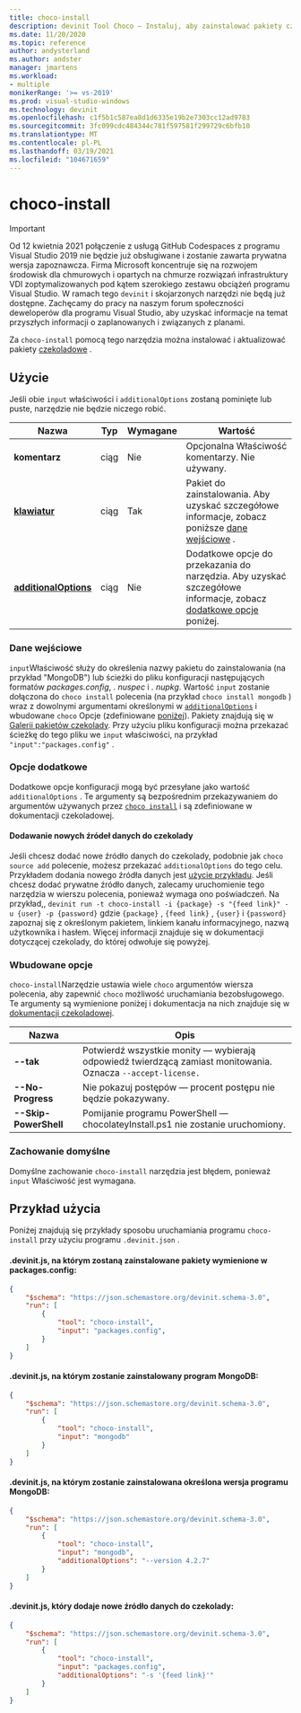 ```yaml
---
title: choco-install
description: devinit Tool Choco — Instaluj, aby zainstalować pakiety czekoladowe.
ms.date: 11/20/2020
ms.topic: reference
author: andysterland
ms.author: andster
manager: jmartens
ms.workload:
- multiple
monikerRange: '>= vs-2019'
ms.prod: visual-studio-windows
ms.technology: devinit
ms.openlocfilehash: c1f5b1c587ea8d1d6335e19b2e7303cc12ad9783
ms.sourcegitcommit: 3fc099cdc484344c781f597581f299729c6bfb10
ms.translationtype: MT
ms.contentlocale: pl-PL
ms.lasthandoff: 03/19/2021
ms.locfileid: "104671659"
---
```

# <a name="choco-install"></a>choco-install

> [!IMPORTANT]
> Od 12 kwietnia 2021 połączenie z usługą GitHub Codespaces z programu Visual Studio 2019 nie będzie już obsługiwane i zostanie zawarta prywatna wersja zapoznawcza. Firma Microsoft koncentruje się na rozwojem środowisk dla chmurowych i opartych na chmurze rozwiązań infrastruktury VDI zoptymalizowanych pod kątem szerokiego zestawu obciążeń programu Visual Studio. W ramach tego `devinit` i skojarzonych narzędzi nie będą już dostępne. Zachęcamy do pracy na naszym forum społeczności deweloperów dla programu Visual Studio, aby uzyskać informacje na temat przyszłych informacji o zaplanowanych i związanych z planami.

Za `choco-install` pomocą tego narzędzia można instalować i aktualizować pakiety [czekoladowe](https://chocolatey.org/) .

## <a name="usage"></a>Użycie

Jeśli obie `input` właściwości i `additionalOptions` zostaną pominięte lub puste, narzędzie nie będzie niczego robić.

| Nazwa                                             | Typ   | Wymagane  | Wartość                                                                                                          |
|--------------------------------------------------|--------|-----------|----------------------------------------------------------------------------------------------------------------|
| **komentarz**                                     | ciąg | Nie        | Opcjonalna Właściwość komentarzy. Nie używany.                                                                          |
| [**klawiatur**](#input)                              | ciąg | Tak       | Pakiet do zainstalowania. Aby uzyskać szczegółowe informacje, zobacz poniższe [dane wejściowe](#input) .                                                 |
| [**additionalOptions**](#additional-options)     | ciąg | Nie        | Dodatkowe opcje do przekazania do narzędzia. Aby uzyskać szczegółowe informacje, zobacz [dodatkowe opcje](#additional-options) poniżej.       |

### <a name="input"></a>Dane wejściowe

`input`Właściwość służy do określenia nazwy pakietu do zainstalowania (na przykład "MongoDB") lub ścieżki do pliku konfiguracji następujących formatów _packages.config_, _. nuspec_ i _. nupkg_. Wartość `input` zostanie dołączona do `choco install` polecenia (na przykład `choco install mongodb` ) wraz z dowolnymi argumentami określonymi w [`additionalOptions`](#additional-options) i wbudowane `choco` Opcje (zdefiniowane [poniżej](#built-in-options)). Pakiety znajdują się w [Galerii pakietów czekolady](https://chocolatey.org/packages). Przy użyciu pliku konfiguracji można przekazać ścieżkę do tego pliku we `input` właściwości, na przykład `"input":"packages.config"` .

### <a name="additional-options"></a>Opcje dodatkowe

Dodatkowe opcje konfiguracji mogą być przesyłane jako wartość `additionalOptions` . Te argumenty są bezpośrednim przekazywaniem do argumentów używanych przez [`choco install`](https://chocolatey.org/docs/commands-install) i są zdefiniowane w dokumentacji czekoladowej.

#### <a name="adding-new-feeds-to-chocolatey"></a>Dodawanie nowych źródeł danych do czekolady
Jeśli chcesz dodać nowe źródło danych do czekolady, podobnie jak `choco source add` polecenie, możesz przekazać `additionalOptions` do tego celu. Przykładem dodania nowego źródła danych jest [użycie przykładu](#example-usage). Jeśli chcesz dodać prywatne źródło danych, zalecamy uruchomienie tego narzędzia w wierszu polecenia, ponieważ wymaga ono poświadczeń. Na przykład,, `devinit run -t choco-install -i {package} -s "{feed link}" -u {user} -p {password}` gdzie `{package}` , `{feed link}` , `{user}` i `{password}` zapoznaj się z określonym pakietem, linkiem kanału informacyjnego, nazwą użytkownika i hasłem. Więcej informacji znajduje się w dokumentacji dotyczącej czekolady, do której odwołuje się powyżej. 

### <a name="built-in-options"></a>Wbudowane opcje

`choco-install`Narzędzie ustawia wiele `choco` argumentów wiersza polecenia, aby zapewnić `choco` możliwość uruchamiania bezobsługowego. Te argumenty są wymienione poniżej i dokumentacja na nich znajduje się w [dokumentacji czekoladowej](https://chocolatey.org/docs/).

| Nazwa                  | Opis                                                                                        |
|-----------------------|----------------------------------------------------------------------------------------------------|
| **--tak**             | Potwierdź wszystkie monity — wybierają odpowiedź twierdzącą zamiast monitowania. Oznacza `--accept-license.` |
| **--No-Progress**     | Nie pokazuj postępów — procent postępu nie będzie pokazywany.                                         |
| **--Skip-PowerShell** | Pomijanie programu PowerShell — chocolateyInstall.ps1 nie zostanie uruchomiony.                                              |

### <a name="default-behavior"></a>Zachowanie domyślne

Domyślne zachowanie `choco-install` narzędzia jest błędem, ponieważ `input` Właściwość jest wymagana.

## <a name="example-usage"></a>Przykład użycia
Poniżej znajdują się przykłady sposobu uruchamiania programu `choco-install` przy użyciu programu `.devinit.json` .

#### <a name="devinitjson-that-will-install-packages-listed-in-packagesconfig"></a>.devinit.js, na którym zostaną zainstalowane pakiety wymienione w packages.config:
```json
{
    "$schema": "https://json.schemastore.org/devinit.schema-3.0",
    "run": [
        {
            "tool": "choco-install",
            "input": "packages.config",
        }
    ]
}
```

#### <a name="devinitjson-that-will-install-mongodb"></a>.devinit.js, na którym zostanie zainstalowany program MongoDB:
```json
{
    "$schema": "https://json.schemastore.org/devinit.schema-3.0",
    "run": [
        {
            "tool": "choco-install",
            "input": "mongodb"
        }
    ]
}
```

#### <a name="devinitjson-that-will-install-a-specific-version-of-mongodb"></a>.devinit.js, na którym zostanie zainstalowana określona wersja programu MongoDB:
```json
{
    "$schema": "https://json.schemastore.org/devinit.schema-3.0",
    "run": [
        {
            "tool": "choco-install",
            "input": "mongodb",
            "additionalOptions": "--version 4.2.7"
        }
    ]
}
```

#### <a name="devinitjson-that-adds-a-new-feed-to-chocolatey"></a>.devinit.js, który dodaje nowe źródło danych do czekolady:
```json
{
    "$schema": "https://json.schemastore.org/devinit.schema-3.0",
    "run": [
        {
            "tool": "choco-install",
            "input": "packages.config",
            "additionalOptions": "-s '{feed link}'"
        }
    ]
}
```